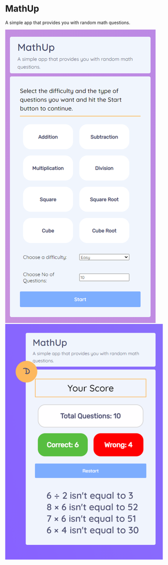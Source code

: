 # MathUp
A simple app that provides you with random math questions.

![](mathUp_0.png)
![](mathUp_1.png)
